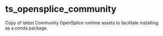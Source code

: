 # ts_opensplice_community

Copy of latest Community OpenSplice runtime assets to facilitate
installing as a conda package.
